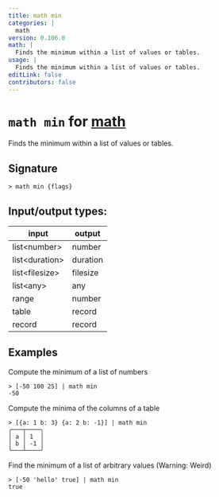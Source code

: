 ```yaml
---
title: math min
categories: |
  math
version: 0.106.0
math: |
  Finds the minimum within a list of values or tables.
usage: |
  Finds the minimum within a list of values or tables.
editLink: false
contributors: false
---
```

<!-- This file is automatically generated. Please edit the command in https://github.com/nushell/nushell instead. -->

# `math min` for [math](/commands/categories/math.md)

<div class='command-title'>Finds the minimum within a list of values or tables.</div>

## Signature

```> math min {flags} ```


## Input/output types:

| input          | output   |
| -------------- | -------- |
| list&lt;number&gt;   | number   |
| list&lt;duration&gt; | duration |
| list&lt;filesize&gt; | filesize |
| list&lt;any&gt;      | any      |
| range          | number   |
| table          | record   |
| record         | record   |
## Examples

Compute the minimum of a list of numbers
```nu
> [-50 100 25] | math min
-50
```

Compute the minima of the columns of a table
```nu
> [{a: 1 b: 3} {a: 2 b: -1}] | math min
╭───┬────╮
│ a │ 1  │
│ b │ -1 │
╰───┴────╯
```

Find the minimum of a list of arbitrary values (Warning: Weird)
```nu
> [-50 'hello' true] | math min
true
```

